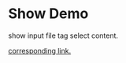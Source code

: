 # Show Demo

show input file tag select content.

[corresponding link.](https://hank7891.github.io/2020/08/17/HTML-JS-%E5%8B%95%E6%85%8B%E9%A1%AF%E7%A4%BA-input-file-%E9%81%B8%E5%8F%96%E5%85%A7%E5%AE%B9/)
